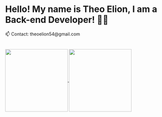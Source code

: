 

<h1>Hello! My name is Theo Elion, I am a Back-end Developer! 👨‍💻</h1>
📫 Contact: theoelion54@gmail.com
<br>
<br>
<br>
<a href="https://github.com/TheoElion">
    <img height=200 align="center" src="https://github-readme-stats.vercel.app/api?username=TheoElion&theme=tokyonight" />
   <img height=200 align="center" src="https://github-readme-stats.vercel.app/api/top-langs?username=theoelion&layout=compact&langs_count=8&card_width=280&theme=tokyonight" />
 </a>

